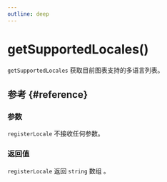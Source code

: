 ```yaml
---
outline: deep
---
```


# getSupportedLocales()
`getSupportedLocales` 获取目前图表支持的多语言列表。

## 参考 {#reference}
<!--@include: @/@views/api/chart/getSupportedLocales/reference.md-->

### 参数
`registerLocale` 不接收任何参数。

### 返回值
`registerLocale` 返回 `string` 数组 。